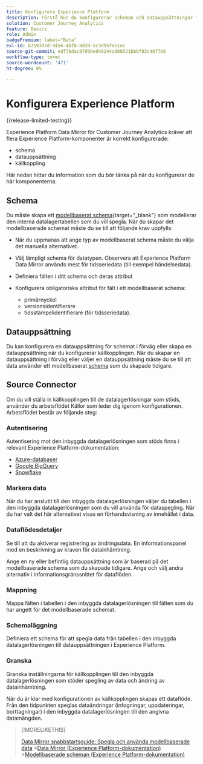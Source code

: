 ```yaml
---
title: Konfigurera Experience Platform
description: Förstå hur du konfigurerar scheman och datauppsättningar för Experience Platform Data Mirror för Customer Journey Analytics
solution: Customer Journey Analytics
feature: Basics
role: Admin
badgePremium: label="Beta"
exl-id: 87593d7d-9456-48f8-8d39-5c3d95fe51ec
source-git-commit: edf7bdac87d9bed48244ad80521bbbf83c48f7b6
workflow-type: tm+mt
source-wordcount: '471'
ht-degree: 0%

---
```


# Konfigurera Experience Platform

{{release-limited-testing}}

Experience Platform Data Mirror för Customer Journey Analytics kräver att flera Experience Platform-komponenter är korrekt konfigurerade:

* schema
* datauppsättning
* källkoppling

Här nedan hittar du information som du bör tänka på när du konfigurerar de här komponenterna.

## Schema

Du måste skapa ett [modellbaserat schema](https://experienceleague.adobe.com/en/docs/experience-platform/xdm/schema/model-based){target="_blank"} som modellerar den interna datalagertabellen som du vill spegla. När du skapar det modellbaserade schemat måste du se till att följande krav uppfylls:

* När du uppmanas att ange typ av modellbaserat schema måste du välja det manuella alternativet.
* Välj lämpligt schema för datatypen. Observera att Experience Platform Data Mirror används mest för tidsseriedata (till exempel händelsedata).

* Definiera fälten i ditt schema och deras attribut
* Konfigurera obligatoriska attribut för fält i ett modellbaserat schema:

   * primärnyckel
   * versionsidentifierare
   * tidsstämpelidentifierare (för tidsseriedata).

## Datauppsättning

Du kan konfigurera en datauppsättning för schemat i förväg eller skapa en datauppsättning när du konfigurerar källkopplingen.
När du skapar en datauppsättning i förväg eller väljer en datauppsättning måste du se till att data använder ett modellbaserat [schema](#schema) som du skapade tidigare.


## Source Connector

Om du vill ställa in källkopplingen till de datalagerlösningar som stöds, använder du arbetsflödet Källor som leder dig igenom konfigurationen. Arbetsflödet består av följande steg:

### Autentisering

Autentisering mot den inbyggda datalagerlösningen som stöds finns i relevant Experience Platform-dokumentation:

* [Azure-databaser](https://experienceleague.adobe.com/en/docs/experience-platform/sources/connectors/databases/databricks)
* [Google BigQuery](https://experienceleague.adobe.com/en/docs/experience-platform/sources/connectors/databases/bigquery)
* [Snowflake](https://experienceleague.adobe.com/en/docs/experience-platform/sources/connectors/databases/snowflake)


### Markera data

När du har anslutit till den inbyggda datalagerlösningen väljer du tabellen i den inbyggda datalagerlösningen som du vill använda för dataspegling. När du har valt det här alternativet visas en förhandsvisning av innehållet i data.


### Dataflödesdetaljer

Se till att du aktiverar registrering av ändringsdata. En informationspanel med en beskrivning av kraven för datainhämtning.

Ange en ny eller befintlig datauppsättning som är baserad på det modellbaserade schema som du skapade tidigare. Ange och välj andra alternativ i informationsgränssnittet för dataflöden.


### Mappning

Mappa fälten i tabellen i den inbyggda datalagerlösningen till fälten som du har angett för det modellbaserade schemat.


### Schemaläggning

Definiera ett schema för att spegla data från tabellen i den inbyggda datalagerlösningen till datauppsättningen i Experience Platform.


### Granska

Granska inställningarna för källkopplingen till den inbyggda datalagerlösningen som stöder spegling av data och ändring av datainhämtning.


När du är klar med konfigurationen av källkopplingen skapas ett dataflöde. Från den tidpunkten speglas dataändringar (infogningar, uppdateringar, borttagningar) i den inbyggda datalagerlösningen till den angivna datamängden.


>[!MORELIKETHIS]
>
>[Data Mirror snabbstartsguide: Spegla och använda modellbaserade data](model-based.md)
>&#x200B;>[Data Mirror (Experience Platform-dokumentation)](https://experienceleague.adobe.com/en/docs/experience-platform/xdm/data-mirror/overview)
>&#x200B;>[Modellbaserade scheman (Experience Platform-dokumentation)](https://experienceleague.adobe.com/en/docs/experience-platform/xdm/schema/model-based)
